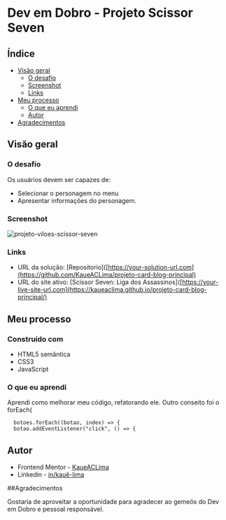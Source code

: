 # Dev em Dobro - Projeto Scissor Seven

## Índice

- [Visão geral](#visão-geral)
  - [O desafio](#o-desafio)
  - [Screenshot](#screenshot)
  - [Links](#links)
- [Meu processo](#meu-processo)
  - [O que eu aprendi](#o-que-eu-aprendi)
  - [Autor](#autor)
- [Agradecimentos](#agradecimentos)

## Visão geral

### O desafio

Os usuários devem ser capazes de:

- Selecionar o personagem no menu
- Apresentar informações do personagem.


### Screenshot

![projeto-viloes-scissor-seven](https://github.com/KaueACLima/projeto-card-blog-principal/assets/56000639/b4da24c4-e830-46e9-a00e-526685bfac5b)


### Links

- URL da solução: [Repositorio]([https://your-solution-url.com](https://github.com/KaueACLima/projeto-card-blog-principal)
- URL do site ativo: [Scissor Seven: Liga dos Assassinos]([https://your-live-site-url.com](https://kaueaclima.github.io/projeto-card-blog-principal/)

## Meu processo

### Construído com

- HTML5 semântica
- CSS3
- JavaScript

### O que eu aprendi

Aprendi como melhorar meu código, refatorando ele. Outro conseito foi o forEach(

```Js
  botoes.forEach((botao, index) => {
  botao.addEventListener("click", () => {
```

## Autor

- Frontend Mentor - [KaueACLima](https://www.frontendmentor.io/profile/KaueACLima)
- Linkedin - [in/kauê-lima](https://www.linkedin.com/in/kau%C3%AA-lima-234515182/)

##Agradecimentos

Gostaria de aproveitar a oportunidade para agradecer ao gemeõs do Dev em Dobro e pessoal responsável.

